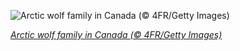 
![Arctic wolf family in Canada (© 4FR/Getty Images)](https://cn.bing.com//th?id=OHR.ArcticWolf_EN-US5836595388_1920x1080.jpg&rf=LaDigue_1920x1080.jpg&pid=hp)

*[Arctic wolf family in Canada (© 4FR/Getty Images)](https://www.bing.com/search?q=arctic+wolf+(Canis+lupus+arctos)&FORM=hpcapt&filters=HpDate%3a%2220210128_0800%22)*
